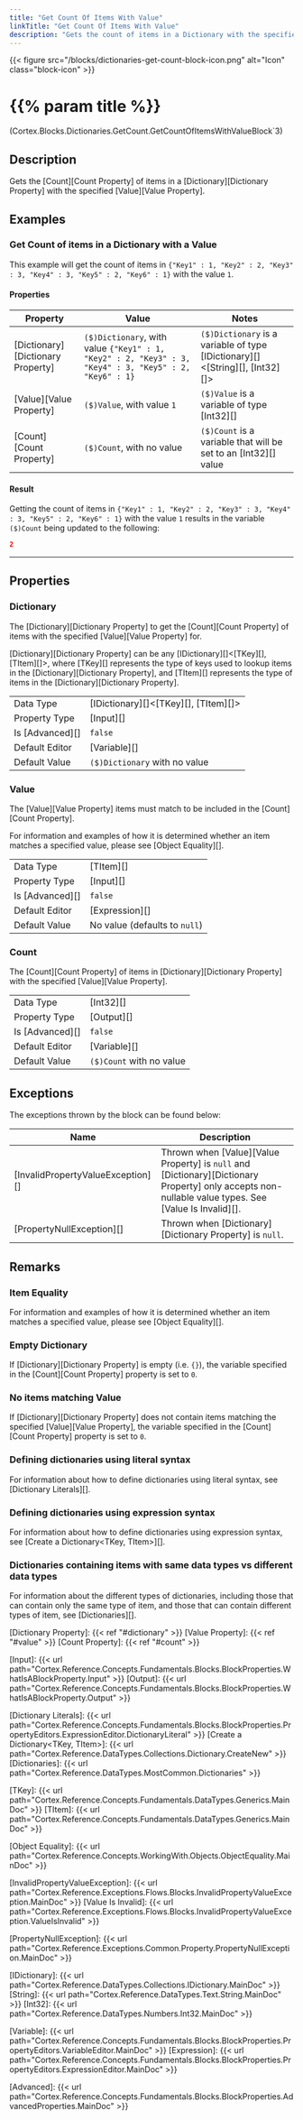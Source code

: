 ```yaml
---
title: "Get Count Of Items With Value"
linkTitle: "Get Count Of Items With Value"
description: "Gets the count of items in a Dictionary with the specified value."
---
```


{{< figure src="/blocks/dictionaries-get-count-block-icon.png" alt="Icon" class="block-icon" >}}

# {{% param title %}}

<p class="namespace">(Cortex.Blocks.Dictionaries.GetCount.GetCountOfItemsWithValueBlock`3)</p>

## Description

Gets the [Count][Count Property] of items in a [Dictionary][Dictionary Property] with the specified [Value][Value Property].

## Examples

### Get Count of items in a Dictionary with a Value

This example will get the count of items in `{"Key1" : 1, "Key2" : 2, "Key3" : 3, "Key4" : 3, "Key5" : 2, "Key6" : 1}` with the value `1`.

#### Properties

| Property           | Value                     | Notes                                    |
|--------------------|---------------------------|------------------------------------------|
| [Dictionary][Dictionary Property] | `($)Dictionary`, with value `{"Key1" : 1, "Key2" : 2, "Key3" : 3, "Key4" : 3, "Key5" : 2, "Key6" : 1}` | `($)Dictionary` is a variable of type [IDictionary][]&lt;[String][], [Int32][]&gt; |
| [Value][Value Property] | `($)Value`, with value `1` | `($)Value` is a variable of type [Int32][] |
| [Count][Count Property] | `($)Count`, with no value | `($)Count` is a variable that will be set to an [Int32][] value |

#### Result

Getting the count of items in `{"Key1" : 1, "Key2" : 2, "Key3" : 3, "Key4" : 3, "Key5" : 2, "Key6" : 1}` with the value `1` results in the variable `($)Count` being updated to the following:

```json
2
```

***

## Properties

### Dictionary

The [Dictionary][Dictionary Property] to get the [Count][Count Property] of items with the specified [Value][Value Property] for.

[Dictionary][Dictionary Property] can be any [IDictionary][]&lt;[TKey][], [TItem][]&gt;, where [TKey][] represents the type of keys used to lookup items in the [Dictionary][Dictionary Property], and [TItem][] represents the type of items in the [Dictionary][Dictionary Property].
  
| | |
|--------------------|---------------------------|
| Data Type | [IDictionary][]&lt;[TKey][], [TItem][]&gt; |
| Property Type | [Input][] |
| Is [Advanced][] | `false` |
| Default Editor | [Variable][] |
| Default Value | `($)Dictionary` with no value |

### Value

The [Value][Value Property] items must match to be included in the [Count][Count Property].

For information and examples of how it is determined whether an item matches a specified value, please see [Object Equality][].

| | |
|--------------------|---------------------------|
| Data Type | [TItem][] |
| Property Type | [Input][] |
| Is [Advanced][] | `false` |
| Default Editor | [Expression][] |
| Default Value | No value (defaults to `null`) |

### Count

The [Count][Count Property] of items in [Dictionary][Dictionary Property] with the specified [Value][Value Property].

| | |
|--------------------|---------------------------|
| Data Type | [Int32][] |
| Property Type | [Output][] |
| Is [Advanced][] | `false` |
| Default Editor | [Variable][] |
| Default Value | `($)Count` with no value |

## Exceptions

The exceptions thrown by the block can be found below:

| Name     | Description |
|----------|----------|
| [InvalidPropertyValueException][] | Thrown when [Value][Value Property] is `null` and [Dictionary][Dictionary Property] only accepts non-nullable value types. See [Value Is Invalid][]. |
| [PropertyNullException][] | Thrown when [Dictionary][Dictionary Property] is `null`. |

## Remarks

### Item Equality

For information and examples of how it is determined whether an item matches a specified value, please see [Object Equality][].

### Empty Dictionary

If [Dictionary][Dictionary Property] is empty (i.e. `{}`), the variable specified in the [Count][Count Property] property is set to `0`.

### No items matching Value

If [Dictionary][Dictionary Property] does not contain items matching the specified [Value][Value Property], the variable specified in the [Count][Count Property] property is set to `0`.

### Defining dictionaries using literal syntax

For information about how to define dictionaries using literal syntax, see [Dictionary Literals][].

### Defining dictionaries using expression syntax

For information about how to define dictionaries using expression syntax, see [Create a Dictionary&lt;TKey, TItem&gt;][].

### Dictionaries containing items with same data types vs different data types

For information about the different types of dictionaries, including those that can contain only the same type of item, and those that can contain different types of item, see [Dictionaries][].

[Dictionary Property]: {{< ref "#dictionary" >}}
[Value Property]: {{< ref "#value" >}}
[Count Property]: {{< ref "#count" >}}

[Input]: {{< url path="Cortex.Reference.Concepts.Fundamentals.Blocks.BlockProperties.WhatIsABlockProperty.Input" >}}
[Output]: {{< url path="Cortex.Reference.Concepts.Fundamentals.Blocks.BlockProperties.WhatIsABlockProperty.Output" >}}

[Dictionary Literals]: {{< url path="Cortex.Reference.Concepts.Fundamentals.Blocks.BlockProperties.PropertyEditors.ExpressionEditor.DictionaryLiteral" >}}
[Create a Dictionary&lt;TKey, TItem&gt;]: {{< url path="Cortex.Reference.DataTypes.Collections.Dictionary.CreateNew" >}}
[Dictionaries]: {{< url path="Cortex.Reference.DataTypes.MostCommon.Dictionaries" >}}

[TKey]: {{< url path="Cortex.Reference.Concepts.Fundamentals.DataTypes.Generics.MainDoc" >}}
[TItem]: {{< url path="Cortex.Reference.Concepts.Fundamentals.DataTypes.Generics.MainDoc" >}}

[Object Equality]: {{< url path="Cortex.Reference.Concepts.WorkingWith.Objects.ObjectEquality.MainDoc" >}}

[InvalidPropertyValueException]: {{< url path="Cortex.Reference.Exceptions.Flows.Blocks.InvalidPropertyValueException.MainDoc" >}}
[Value Is Invalid]: {{< url path="Cortex.Reference.Exceptions.Flows.Blocks.InvalidPropertyValueException.ValueIsInvalid" >}}

[PropertyNullException]: {{< url path="Cortex.Reference.Exceptions.Common.Property.PropertyNullException.MainDoc" >}}

[IDictionary]: {{< url path="Cortex.Reference.DataTypes.Collections.IDictionary.MainDoc" >}}
[String]: {{< url path="Cortex.Reference.DataTypes.Text.String.MainDoc" >}}
[Int32]: {{< url path="Cortex.Reference.DataTypes.Numbers.Int32.MainDoc" >}}

[Variable]: {{< url path="Cortex.Reference.Concepts.Fundamentals.Blocks.BlockProperties.PropertyEditors.VariableEditor.MainDoc" >}}
[Expression]: {{< url path="Cortex.Reference.Concepts.Fundamentals.Blocks.BlockProperties.PropertyEditors.ExpressionEditor.MainDoc" >}}

[Advanced]: {{< url path="Cortex.Reference.Concepts.Fundamentals.Blocks.BlockProperties.AdvancedProperties.MainDoc" >}}
